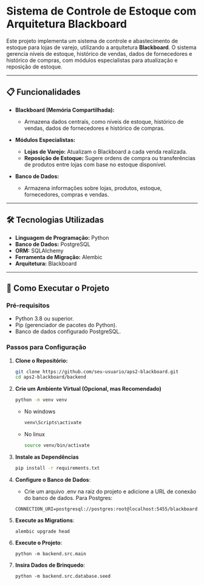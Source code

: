 # Sistema de Controle de Estoque com Arquitetura Blackboard

Este projeto implementa um sistema de controle e abastecimento de estoque para lojas de varejo, utilizando a arquitetura **Blackboard**. O sistema gerencia níveis de estoque, histórico de vendas, dados de fornecedores e histórico de compras, com módulos especialistas para atualização e reposição de estoque.

---

## 📋 Funcionalidades

- **Blackboard (Memória Compartilhada):**
  - Armazena dados centrais, como níveis de estoque, histórico de vendas, dados de fornecedores e histórico de compras.

- **Módulos Especialistas:**
  - **Lojas de Varejo:** Atualizam o Blackboard a cada venda realizada.
  - **Reposição de Estoque:** Sugere ordens de compra ou transferências de produtos entre lojas com base no estoque disponível.

- **Banco de Dados:**
  - Armazena informações sobre lojas, produtos, estoque, fornecedores, compras e vendas.

---

## 🛠️ Tecnologias Utilizadas

- **Linguagem de Programação:** Python
- **Banco de Dados:** PostgreSQL
- **ORM:** SQLAlchemy
- **Ferramenta de Migração:** Alembic
- **Arquitetura:** Blackboard

---

## 🚀 Como Executar o Projeto

### Pré-requisitos

- Python 3.8 ou superior.
- Pip (gerenciador de pacotes do Python).
- Banco de dados configurado PostgreSQL.

### Passos para Configuração

1. **Clone o Repositório:**

   ```bash
   git clone https://github.com/seu-usuario/aps2-blackboard.git
   cd aps2-blackboard/backend
   ```

2. **Crie um Ambiente Virtual (Opcional, mas Recomendado)**

    ```bash
    python -m venv venv
    ```

    - No windows
        ```bash
        venv\Scripts\activate
        ```
    
    - No linux
        ```bash
        source venv/bin/activate
        ```

3. **Instale as Dependências**
    ```bash
    pip install -r requirements.txt
    ```

4. **Configure o Banco de Dados**:
    - Crie um arquivo .env na raiz do projeto e adicione a URL de conexão do banco de dados. Para Postgres:
    ```
    CONNECTION_URI=postgresql://postgres:root@localhost:5455/blackboard
    ```

5. **Execute as Migrations**:
    ```
    alembic upgrade head
    ```

6. **Execute o Projeto**:
    ```
    python -m backend.src.main
    ```

7. **Insira Dados de Brinquedo**:
    ```
    python -m backend.src.database.seed
    ```

